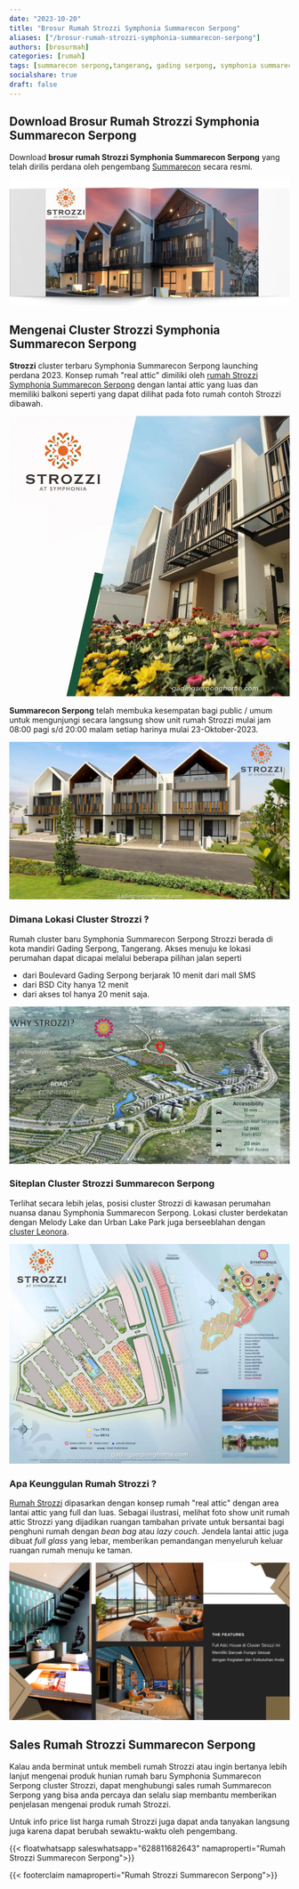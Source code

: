 ```yaml
---
date: "2023-10-20"
title: "Brosur Rumah Strozzi Symphonia Summarecon Serpong"
aliases: ["/brosur-rumah-strozzi-symphonia-summarecon-serpong"]
authors: [brosurmah]
categories: [rumah]
tags: [summarecon serpong,tangerang, gading serpong, symphonia summarecon serpong]
socialshare: true
draft: false
---
```


## Download Brosur Rumah Strozzi Symphonia Summarecon Serpong
Download **brosur rumah Strozzi Symphonia Summarecon Serpong** yang telah dirilis perdana oleh pengembang [Summarecon](https://summareconserpong.com#?) secara resmi. 

[![brosur rumah strozzi symphonia serpong](brosur-rumah-strozzi-symphonia-serpong.webp)](https://drive.google.com/drive/folders/1o3JRMnOgyZipp7tMX12Hdrqfi_eq3bff?usp=share_link#?)

## Mengenai Cluster Strozzi Symphonia Summarecon Serpong
**Strozzi** cluster terbaru Symphonia Summarecon Serpong launching perdana 2023. Konsep rumah "real attic" dimiliki oleh [rumah Strozzi Symphonia Summarecon Serpong](https://gadingserponghome.com/baru/strozzi-at-symphonia-summarecon-serpong/) dengan lantai attic yang luas dan memiliki balkoni seperti yang dapat dilihat pada foto rumah contoh Strozzi dibawah.

![Strozzi at Symphonia Summarecon Serpong](strozzi-at-symphonia-summarecon-serpong.webp)

**Summarecon Serpong** telah membuka kesempatan bagi public / umum untuk mengunjungi secara langsung show unit rumah Strozzi mulai jam 08:00 pagi s/d 20:00 malam setiap harinya mulai 23-Oktober-2023.

![rumah strozzi symphonia serpong](rumah-strozzi-at-symphonia-serpong.webp)

### Dimana Lokasi Cluster Strozzi ?
Rumah cluster baru Symphonia Summarecon Serpong Strozzi berada di kota mandiri Gading Serpong, Tangerang. Akses menuju ke lokasi perumahan dapat dicapai melalui beberapa pilihan jalan seperti
- dari Boulevard Gading Serpong berjarak 10 menit dari mall SMS
- dari BSD City hanya 12 menit
- dari akses tol hanya 20 menit saja.

![lokasi strozzi symphonia serpong](lokasi-strozzi-summarecon-serpong.webp)

### Siteplan Cluster Strozzi Summarecon Serpong
Terlihat secara lebih jelas, posisi cluster Strozzi di kawasan perumahan nuansa danau Symphonia Summarecon Serpong. Lokasi cluster berdekatan dengan Melody Lake dan Urban Lake Park juga berseeblahan dengan [cluster Leonora](https://investproperti.com/cluster-leonora-symphonia-summarecon-serpong/).

![siteplan strozzi symphonia serpong](siteplan-strozzi-symphonia-serpong.webp)

### Apa Keunggulan Rumah Strozzi ?
[Rumah Strozzi](https://www.propertilaunch.com/2023/10/strozzi-symphonia-summarecon-serpong.html) dipasarkan dengan konsep rumah "real attic" dengan area lantai attic yang full dan luas. Sebagai ilustrasi, melihat foto show unit rumah attic Strozzi yang dijadikan ruangan tambahan private untuk bersantai bagi penghuni rumah dengan *bean bag* atau *lazy couch*. Jendela lantai attic juga dibuat *full glass* yang lebar, memberikan pemandangan menyeluruh keluar ruangan rumah menuju ke taman.

![attic rumah strozzi symphonia serpong](attic-rumah-strozzi-symphonia-serpong.webp)


## Sales Rumah Strozzi Summarecon Serpong
Kalau anda berminat untuk membeli rumah Strozzi atau ingin bertanya lebih lanjut mengenai produk hunian rumah baru Symphonia Summarecon Serpong cluster Strozzi, dapat menghubungi sales rumah Summarecon Serpong yang bisa anda percaya dan selalu siap membantu memberikan penjelasan mengenai produk rumah Strozzi. 

Untuk info price list harga rumah Strozzi juga dapat anda tanyakan langsung juga karena dapat berubah sewaktu-waktu oleh pengembang.

{{< floatwhatsapp saleswhatsapp="628811682643" namaproperti="Rumah Strozzi Summarecon Serpong">}}

{{< footerclaim namaproperti="Rumah Strozzi Summarecon Serpong">}}